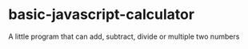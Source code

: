 # basic-javascript-calculator
A little program that can add, subtract, divide or multiple two numbers
